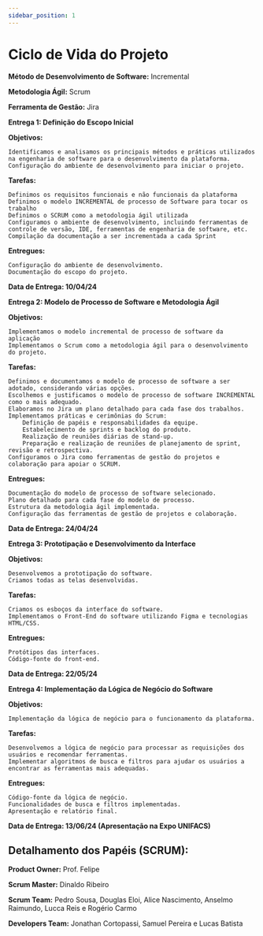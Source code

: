 ```yaml
---
sidebar_position: 1
---
```


# Ciclo de Vida do Projeto

**Método de Desenvolvimento de Software:** Incremental

**Metodologia Ágil:** Scrum

**Ferramenta de Gestão:** Jira


**Entrega 1: Definição do Escopo Inicial**

**Objetivos:**

    Identificamos e analisamos os principais métodos e práticas utilizados na engenharia de software para o desenvolvimento da plataforma.
    Configuração do ambiente de desenvolvimento para iniciar o projeto.

**Tarefas:**

    Definimos os requisitos funcionais e não funcionais da plataforma
    Definimos o modelo INCREMENTAL de processo de Software para tocar os trabalho
    Definimos o SCRUM como a metodologia ágil utilizada
    Configuramos o ambiente de desenvolvimento, incluindo ferramentas de controle de versão, IDE, ferramentas de engenharia de software, etc.
    Compilação da documentação a ser incrementada a cada Sprint

**Entregues:**

    Configuração do ambiente de desenvolvimento.
    Documentação do escopo do projeto.

**Data de Entrega: 10/04/24**

**Entrega 2: Modelo de Processo de Software e Metodologia Ágil**

**Objetivos:**

    Implementamos o modelo incremental de processo de software da aplicação
    Implementamos o Scrum como a metodologia ágil para o desenvolvimento do projeto.

**Tarefas:**

    Definimos e documentamos o modelo de processo de software a ser adotado, considerando várias opções.
    Escolhemos e justificamos o modelo de processo de software INCREMENTAL como o mais adequado.
    Elaboramos no Jira um plano detalhado para cada fase dos trabalhos.
    Implementamos práticas e cerimônias do Scrum:
        Definição de papéis e responsabilidades da equipe.
        Estabelecimento de sprints e backlog do produto.
        Realização de reuniões diárias de stand-up.
        Preparação e realização de reuniões de planejamento de sprint, revisão e retrospectiva.
    Configuramos o Jira como ferramentas de gestão do projetos e colaboração para apoiar o SCRUM.

**Entregues:**

    Documentação do modelo de processo de software selecionado.
    Plano detalhado para cada fase do modelo de processo.
    Estrutura da metodologia ágil implementada.
    Configuração das ferramentas de gestão de projetos e colaboração.

**Data de Entrega: 24/04/24**

**Entrega 3: Prototipação e Desenvolvimento da Interface**

**Objetivos:**

    Desenvolvemos a prototipação do software.
    Criamos todas as telas desenvolvidas.

**Tarefas:**

    Criamos os esboços da interface do software.
    Implementamos o Front-End do software utilizando Figma e tecnologias HTML/CSS.

**Entregues:**

    Protótipos das interfaces.
    Código-fonte do front-end.

**Data de Entrega: 22/05/24**

**Entrega 4: Implementação da Lógica de Negócio do Software**

**Objetivos:**

    Implementação da lógica de negócio para o funcionamento da plataforma.

**Tarefas:**

    Desenvolvemos a lógica de negócio para processar as requisições dos usuários e recomendar ferramentas.
    Implementar algoritmos de busca e filtros para ajudar os usuários a encontrar as ferramentas mais adequadas.

**Entregues:**

    Código-fonte da lógica de negócio.
    Funcionalidades de busca e filtros implementadas.
    Apresentação e relatório final.

**Data de Entrega: 13/06/24 (Apresentação na Expo UNIFACS)**

## Detalhamento dos Papéis (SCRUM):

**Product Owner:** Prof. Felipe

**Scrum Master:** Dinaldo Ribeiro

**Scrum Team:** Pedro Sousa, Douglas Eloi, Alice Nascimento, Anselmo Raimundo, Lucca Reis e Rogério Carmo

**Developers Team:** Jonathan Cortopassi, Samuel Pereira e Lucas Batista